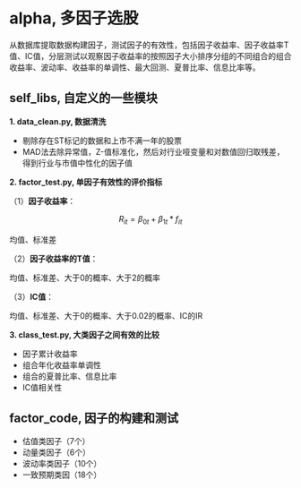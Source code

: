 alpha, 多因子选股
================

从数据库提取数据构建因子，测试因子的有效性，包括因子收益率、因子收益率T值、IC值，分层测试以观察因子收益率的按照因子大小排序分组的不同组合的组合收益率、波动率、收益率的单调性、最大回测、夏普比率、信息比率等。

## self_libs, 自定义的一些模块

  **1. data_clean.py, 数据清洗**  
  * 剔除存在ST标记的数据和上市不满一年的股票
  * MAD法去除异常值，Z-值标准化，然后对行业哑变量和对数值回归取残差，得到行业与市值中性化的因子值

  **2. factor_test.py, 单因子有效性的评价指标** 

（1）**因子收益率**：

$$R_{it} = \beta_{0t} + \beta_{1t} * f_{it}$$

均值、标准差 

（2）**因子收益率的T值**：

均值、标准差、大于0的概率、大于2的概率

（3）**IC值**：

均值、标准差、大于0的概率、大于0.02的概率、IC的IR

  **3. class_test.py, 大类因子之间有效的比较**   
  * 因子累计收益率
  * 组合年化收益率单调性
  * 组合的夏普比率、信息比率
  * IC值相关性  

## factor_code, 因子的构建和测试  

 * 估值类因子（7个）
 * 动量类因子（6个）
 * 波动率类因子（10个）
 * 一致预期类因（18个）
